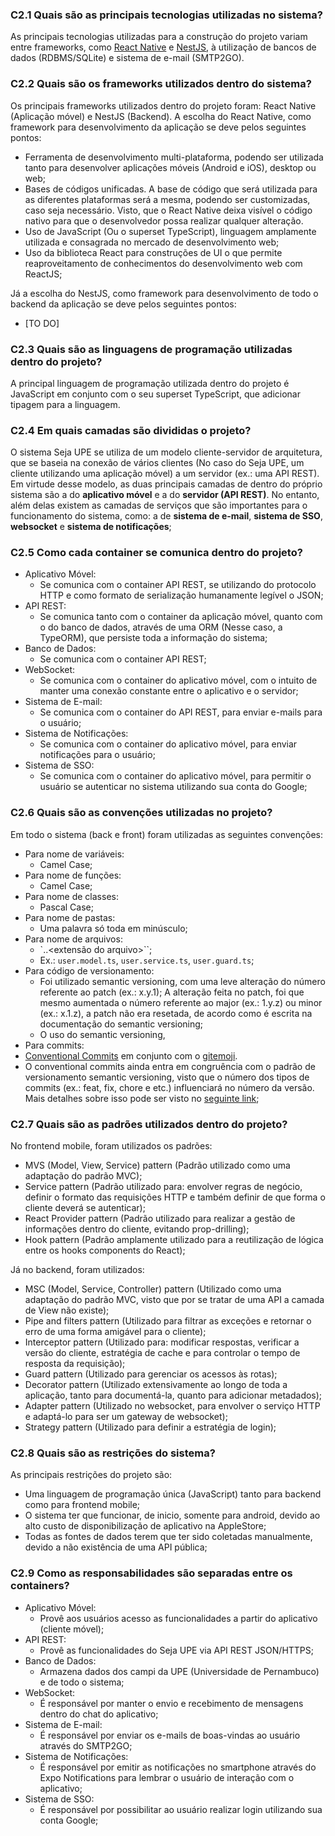 ### C2.1 Quais são as principais tecnologias utilizadas no sistema?

As principais tecnologias utilizadas para a construção do projeto variam entre frameworks, como [React Native](https://reactnative.dev/) e [NestJS](https://nestjs.com/), à utilização de bancos de dados (RDBMS/SQLite) e sistema de e-mail (SMTP2GO).

### C2.2 Quais são os frameworks utilizados dentro do sistema?

Os principais frameworks utilizados dentro do projeto foram: React Native (Aplicação móvel) e NestJS (Backend).
A escolha do React Native, como framework para desenvolvimento da aplicação se deve pelos seguintes pontos:

- Ferramenta de desenvolvimento multi-plataforma, podendo ser utilizada tanto para desenvolver aplicações móveis (Android e iOS), desktop ou web;
- Bases de códigos unificadas. A base de código que será utilizada para as diferentes plataformas será a mesma, podendo ser customizadas, caso seja necessário. Visto, que o React Native deixa visível o código nativo para que o desenvolvedor possa realizar qualquer alteração.
- Uso de JavaScript (Ou o superset TypeScript), linguagem amplamente utilizada e consagrada no mercado de desenvolvimento web;
- Uso da biblioteca React para construções de UI o que permite reaproveitamento de conhecimentos do desenvolvimento web com ReactJS;

Já a escolha do NestJS, como framework para desenvolvimento de todo o backend da aplicação se deve pelos seguintes pontos:

- [TO DO]

### C2.3 Quais são as linguagens de programação utilizadas dentro do projeto?

A principal linguagem de programação utilizada dentro do projeto é JavaScript em conjunto com o seu superset TypeScript, que adicionar tipagem para a linguagem.

### C2.4 Em quais camadas são divididas o projeto?

O sistema Seja UPE se utiliza de um modelo cliente-servidor de arquitetura, que se baseia na conexão de vários clientes (No caso do Seja UPE, um cliente utilizando uma aplicação móvel) a um servidor (ex.: uma API REST). Em virtude desse modelo, as duas principais camadas de dentro do próprio sistema são a do **aplicativo móvel** e a do **servidor (API REST)**. No entanto, além delas existem as camadas de serviços que são importantes para o funcionamento do sistema, como: a de **sistema de e-mail**, **sistema de SSO**, **websocket** e **sistema de notificações**;

### C2.5 Como cada container se comunica dentro do projeto?

- Aplicativo Móvel:
  - Se comunica com o container API REST, se utilizando do protocolo HTTP e como formato de serialização humanamente legível o JSON;
- API REST:
  - Se comunica tanto com o container da aplicação móvel, quanto com o do banco de dados, através de uma ORM (Nesse caso, a TypeORM), que persiste toda a informação do sistema;
- Banco de Dados:
  - Se comunica com o container API REST;
- WebSocket:
  - Se comunica com o container do aplicativo móvel, com o intuito de manter uma conexão constante entre o aplicativo e o servidor;
- Sistema de E-mail:
  - Se comunica com o container do API REST, para enviar e-mails para o usuário;
- Sistema de Notificações:
  - Se comunica com o container do aplicativo móvel, para enviar notificações para o usuário;
- Sistema de SSO:
  - Se comunica com o container do aplicativo móvel, para permitir o usuário se autenticar no sistema utilizando sua conta do Google;

### C2.6 Quais são as convenções utilizadas no projeto?

Em todo o sistema (back e front) foram utilizadas as seguintes convenções:

- Para nome de variáveis:
  - Camel Case;
- Para nome de funções:
  - Camel Case;
- Para nome de classes:
  - Pascal Case;
- Para nome de pastas:
  - Uma palavra só toda em minúsculo;
- Para nome de arquivos:
  - `<nome do arquivo>.<tipo do arquivo>.<extensão do arquivo>``;
  - Ex.: `user.model.ts`, `user.service.ts`, `user.guard.ts`;
- Para código de versionamento:
  - Foi utilizado semantic versioning, com uma leve alteração do número referente ao patch (ex.: x.y.1); A alteração feita no patch, foi que mesmo aumentada o número referente ao major (ex.: 1.y.z) ou minor (ex.: x.1.z), a patch não era resetada, de acordo como é escrita na documentação do semantic versioning;
  - O uso do semantic versioning,
- Para commits:
- [Conventional Commits](https://www.conventionalcommits.org/pt-br/v1.0.0/) em conjunto com o [gitemoji](https://gitmoji.dev/).
- O conventional commits ainda entra em congruência com o padrão de versionamento semantic versioning, visto que o número dos tipos de commits (ex.: feat, fix, chore e etc.) influenciará no número da versão. Mais detalhes sobre isso pode ser visto no [seguinte link](https://www.conventionalcommits.org/pt-br/v1.0.0/#qual-a-rela%C3%A7%C3%A3o-com-o-semver);

### C2.7 Quais são as padrões utilizados dentro do projeto?

No frontend mobile, foram utilizados os padrões:

- MVS (Model, View, Service) pattern (Padrão utilizado como uma adaptação do padrão MVC);
- Service pattern (Padrão utilizado para: envolver regras de negócio, definir o formato das requisições HTTP e também definir de que forma o cliente deverá se autenticar);
- React Provider pattern (Padrão utilizado para realizar a gestão de informações dentro do cliente, evitando prop-drilling);
- Hook pattern (Padrão amplamente utilizado para a reutilização de lógica entre os hooks components do React);

Já no backend, foram utilizados:

- MSC (Model, Service, Controller) pattern (Utilizado como uma adaptação do padrão MVC, visto que por se tratar de uma API a camada de View não existe);
- Pipe and filters pattern (Utilizado para filtrar as exceções e retornar o erro de uma forma amigável para o cliente);
- Interceptor pattern (Utilizado para: modificar respostas, verificar a versão do cliente, estratégia de cache e para controlar o tempo de resposta da requisição);
- Guard pattern (Utilizado para gerenciar os acessos às rotas);
- Decorator pattern (Utilizado extensivamente ao longo de toda a aplicação, tanto para documentá-la, quanto para adicionar metadados);
- Adapter pattern (Utilizado no websocket, para envolver o serviço HTTP e adaptá-lo para ser um gateway de websocket);
- Strategy pattern (Utilizado para definir a estratégia de login);

### C2.8 Quais são as restrições do sistema?

As principais restrições do projeto são:

- Uma linguagem de programação única (JavaScript) tanto para backend como para frontend mobile;
- O sistema ter que funcionar, de inicio, somente para android, devido ao alto custo de disponibilização de aplicativo na AppleStore;
- Todas as fontes de dados terem que ter sido coletadas manualmente, devido a não existência de uma API pública;

### C2.9 Como as responsabilidades são separadas entre os containers?

- Aplicativo Móvel:
  - Provê aos usuários acesso as funcionalidades a partir do aplicativo (cliente móvel);
- API REST:
  - Provê as funcionalidades do Seja UPE via API REST JSON/HTTPS;
- Banco de Dados:
  - Armazena dados dos campi da UPE (Universidade de Pernambuco) e de todo o sistema;
- WebSocket:
  - É responsável por manter o envio e recebimento de mensagens dentro do chat do aplicativo;
- Sistema de E-mail:
  - É responsável por enviar os e-mails de boas-vindas ao usuário através do SMTP2GO;
- Sistema de Notificações:
  - É responsável por emitir as notificações no smartphone através do Expo Notifications para lembrar o usuário de interação com o aplicativo;
- Sistema de SSO:
  - É responsável por possibilitar ao usuário realizar login utilizando sua conta Google;
